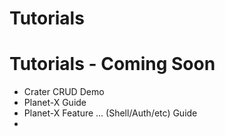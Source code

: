 # Tutorials

# Tutorials - Coming Soon
* Crater CRUD Demo
* Planet-X Guide
* Planet-X Feature ... (Shell/Auth/etc) Guide
* 